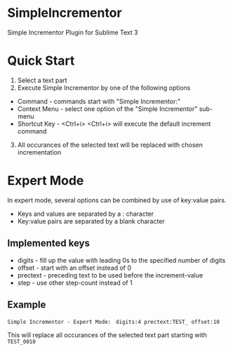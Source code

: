 # SimpleIncrementor
Simple Incrementor Plugin for Sublime Text 3

# Quick Start
1. Select a text part
2. Execute Simple Incrementor by one of the following options
  * Command - commands start with "Simple Incrementor:"
  * Context Menu - select one option of the "Simple Incrementor" sub-menu
  * Shortcut Key - <Ctrl+i> <Ctrl+i> will execute the default increment command
3. All occurances of the selected text will be replaced with chosen incrementation

# Expert Mode
In expert mode, several options can be combined by use of key:value pairs.
* Keys and values are separated by a : character
* Key:value pairs are separated by a blank character

## Implemented keys
* digits - fill up the value with leading 0s to the specified number of digits
* offset - start with an offset instead of 0
* prectext - preceding text to be used before the increment-value
* step - use other step-count instead of 1

## Example
`Simple Incrementor - Expert Mode: ` `digits:4 prectext:TEST_ offset:10`

This will replace all occurances of the selected text part starting with `TEST_0010`
